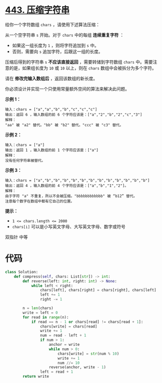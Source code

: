 <!--
 * @Description: 
 * @Autor: Au3C2
 * @Date: 2021-08-22 13:59:41
 * @LastEditors: Au3C2
 * @LastEditTime: 2021-08-22 14:01:05
-->
# [443. 压缩字符串](https://leetcode-cn.com/problems/string-compression/)

给你一个字符数组 `chars` ，请使用下述算法压缩：

从一个空字符串 `s` 开始。对于 `chars` 中的每组 **连续重复字符** ：

- 如果这一组长度为 `1` ，则将字符追加到 `s` 中。
- 否则，需要向 `s` 追加字符，后跟这一组的长度。

压缩后得到的字符串 `s` **不应该直接返回** ，需要转储到字符数组 `chars` 中。需要注意的是，如果组长度为 `10` 或 `10` 以上，则在 `chars` 数组中会被拆分为多个字符。

请在 **修改完输入数组后** ，返回该数组的新长度。

你必须设计并实现一个只使用常量额外空间的算法来解决此问题。

 

**示例 1：**

```
输入：chars = ["a","a","b","b","c","c","c"]
输出：返回 6 ，输入数组的前 6 个字符应该是：["a","2","b","2","c","3"]
解释：
"aa" 被 "a2" 替代。"bb" 被 "b2" 替代。"ccc" 被 "c3" 替代。
```

**示例 2：**

```
输入：chars = ["a"]
输出：返回 1 ，输入数组的前 1 个字符应该是：["a"]
解释：
没有任何字符串被替代。
```

**示例 3：**

```
输入：chars = ["a","b","b","b","b","b","b","b","b","b","b","b","b"]
输出：返回 4 ，输入数组的前 4 个字符应该是：["a","b","1","2"]。
解释：
由于字符 "a" 不重复，所以不会被压缩。"bbbbbbbbbbbb" 被 “b12” 替代。
注意每个数字在数组中都有它自己的位置。
```

 

**提示：**

- `1 <= chars.length <= 2000`
- `chars[i]` 可以是小写英文字母、大写英文字母、数字或符号

双指针 中等

# 代码

```python
class Solution:
    def compress(self, chars: List[str]) -> int:
        def reverse(left: int, right: int) -> None:
            while left < right:
                chars[left], chars[right] = chars[right], chars[left]
                left += 1
                right -= 1

        n = len(chars)
        write = left = 0
        for read in range(n):
            if read == n - 1 or chars[read] != chars[read + 1]:
                chars[write] = chars[read]
                write += 1
                num = read - left + 1
                if num > 1:
                    anchor = write
                    while num > 0:
                        chars[write] = str(num % 10)
                        write += 1
                        num //= 10
                    reverse(anchor, write - 1)
                left = read + 1
        return write
```

